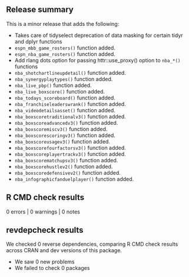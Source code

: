 ## Release summary

This is a minor release that adds the following:

- Takes care of tidyselect deprecation of data masking for certain tidyr and dplyr functions
- ```espn_mbb_game_rosters()``` function added.
- ```espn_nba_game_rosters()``` function added.
- Add rlang dots option for passing httr::use_proxy() option to `nba_*()` functions
- ```nba_shotchartlineupdetail()``` function added.
- ```nba_synergyplaytypes()``` function added.
- ```nba_live_pbp()``` function added.
- ```nba_live_boxscore()``` function added.
- ```nba_todays_scoreboard()``` function added.
- ```nba_franchiseleaderswrank()``` function added.
- ```nba_videodetailsasset()``` function added.
- ```nba_boxscoretraditionalv3()``` function added.
- ```nba_boxscoreadvancedv3()``` function added.
- ```nba_boxscoremiscv3()``` function added.
- ```nba_boxscorescoringv3()``` function added.
- ```nba_boxscoreusagev3()``` function added.
- ```nba_boxscorefourfactorsv3()``` function added.
- ```nba_boxscoreplayertrackv3()``` function added.
- ```nba_boxscorematchupsv3()``` function added.
- ```nba_boxscorehustlev2()``` function added.
- ```nba_boxscoredefensivev2()``` function added.
- ```nba_infographicfanduelplayer()``` function added.
 

## R CMD check results

0 errors | 0 warnings | 0 notes

## revdepcheck results

We checked 0 reverse dependencies, comparing R CMD check results across CRAN and dev versions of this package.

 * We saw 0 new problems
 * We failed to check 0 packages
